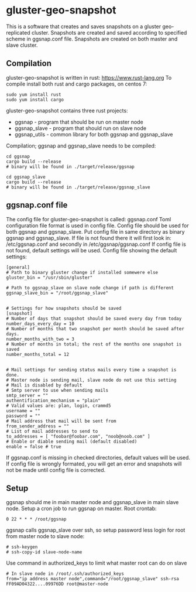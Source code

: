 # gluster-geo-snapshot

This is a software that creates and saves snapshots on a gluster geo-replicated cluster.
Snapshots are created and saved according to specified scheme in ggsnap.conf file.
Snapshots are created on both master and slave cluster.

## Compilation
gluster-geo-snapshot is written in rust: <https://www.rust-lang.org>
To compile install both rust and cargo packages, on centos 7:

```
sudo yum install rust
sudo yum install cargo
```

gluster-geo-snapshot contains three rust projects:
* ggsnap - program that should be run on master node
* ggsnap_slave - program that should run on slave node
* ggsnap_utils - common library for both ggsnap and ggsnap_slave

Compilation; ggsnap and ggsnap_slave needs to be compiled:
```
cd ggsnap
cargo build --release
# binary will be found in ./target/release/ggsnap

cd ggsnap_slave
cargo build --release
# binary will be found in ./target/release/ggsnap_slave
```

## ggsnap.conf file
The config file for gluster-geo-snapshot is called: ggsnap.conf
Toml configuration file format is used in config file.
Config file should be used for both ggsnap and ggsnap_slave.
Put config file in same directory as binary ggsnap and ggsnap_slave.
If file is not found there it will first look in: /etc/ggsnap.conf
and secondly in /etc/ggsnap/ggsnap.conf
If config file is not found, default settings will be used.
Config file showing the default settings:
```
[general]
# Path to binary gluster change if installed somewere else
gluster_bin = "/usr/sbin/gluster"

# Path to ggsnap_slave on slave node change if path is different
ggsnap_slave_bin = "/root/ggsnap_slave"


# Settings for how snapshots should be saved
[snapshot]
# Number of days that snapshot should be saved every day from today
number_days_every_day = 10
# Number of months that two snapshot per month should be saved after days.
number_months_with_two = 3
# Number of months in total; the rest of the months one snapshot is saved
number_months_total = 12


# Mail settings for sending status mails every time a snapshot is done.
# Master node is sending mail, slave node do not use this setting
# Mail is disabled by default
# Smtp server to use when sending mails
smtp_server = ""
authentification_mechanism = "plain"
# Valid values are: plan, login, crammd5
username = ""
password = ""
# Mail address that mail will be sent from
from_sender_address = ""
# List of mail addresses to send to
to_addresses = [ "foobar@foobar.com", "noob@noob.com" ]
# Enable or diable sending mail (default disabled)
enable = false # true

```

If ggsnap.conf is missing in checked directories, default values will be used.
If config file is wrongly formated, you will get an error and snapshots will
not be made until config file is corrected.

## Setup
ggsnap should me in main master node and ggsnap_slave in main slave node.
Setup a cron job to run ggsnap on master.
Root crontab:
```
0 22 * * * /root/ggsnap
```

ggsnap calls ggsnap_slave over ssh, so setup password less login for
root from master node to slave node:
```
# ssh-keygen
# ssh-copy-id slave-node-name
```

Use command in authorized_keys to limit what master root can do on slave
```
# In slave node in /root/.ssh/authorized_keys
from="ip address master node",command="/root/ggsnap_slave" ssh-rsa FF09AD04322....09976DD root@master-node
```
